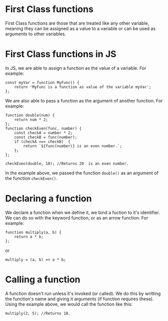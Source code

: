 # First Class functions

First Class functions are those that are treated like any other variable, meaning they can be assigned as a value to a variable or can be used as arguments to other variables. 

# First Class functions in JS

In JS, we are able to assign a function as the value of a variable. For example: 

```
const myVar = function MyFunc() {
    return 'MyFunc is a function as value of the variable myVar';
};
```

We are also able to pass a function as the argument of another function. For example: 

```
function double(num) {
    return num * 2;
};
function checkEven(func, number) {
    const checkA = number * 2;
    const checkB = func(number);
    if (checkA === checkB)  {
        return `${func(number)} is an even number.`;
    };
};
```
```
checkEven(double, 10); //Returns 20  is an even number.
```
In the example above, we passed the function `double()` as an argument of the function `checkEven()`. 

# Declaring a function

We declare a function when we define it, we bind a fuction to it's identifier. We can do so with the keyword function, or as an arrow function. For example: 

```
function multiply(a, b) {
    return a * b;
};
```
or
```
multiply = (a, b) => a * b;
```

# Calling a function

A function doesn't run unless it's invoked (or called). We do this by writting the function's name and giving it arguments (if function requires these).  Using the example above, we would call the function like this: 

`multiply(2, 5); //Returns 10.`